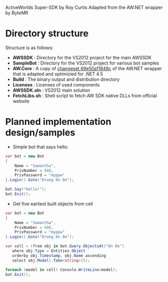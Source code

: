 ActiveWorlds Super-SDK by Roy Curtis
Adapted from the AW.NET wrapper by ByteMR

# Directory structure
Structure is as follows:

* **AWSSDK** : Directory for the VS2012 project for the main AWSSDK
* **SampleBot** : Directory for the VS2012 project for various bot samples
* **AW.Core** : A copy of [changeset 69e50a11848c](http://awnet.codeplex.com/SourceControl/changeset/view/69e50a11848c) of the AW.NET wrapper that is adapted and optimizied for .NET 4.5
* **Build** : The binary output and distribution directory
* **Licenses** : Licenses of used components
* **AWSSDK.sln** : VS2012 main solution
* **FetchLibs.sh** : Shell script to fetch AW SDK native DLLs from official website

# Planned implementation design/samples

* Simple bot that says hello:
```csharp
var bot = new Bot
{
    Name = "Samantha",
    PrivNumber = 888,
    PrivPassword = "myppw"
}.Login().Goto("Droog 0n 0e");

bot.Say("Hello!");
bot.Exit();
```

* Get five earliest built objects from cell
```csharp
var bot = new Bot
{
    Name = "Samantha",
    PrivNumber = 888,
    PrivPassword = "myppw"
}.Login().Goto("Droog 0n 0e");

var cell = (from obj in bot.Query.ObjectsAt("0n 0e")
   where obj.Type = Entities.Object
   orderby obj.Timestamp, obj.Name ascending
   select obj.Model).Take<string>(5);

foreach (model in cell) Console.WriteLine(model);
bot.Exit();
```